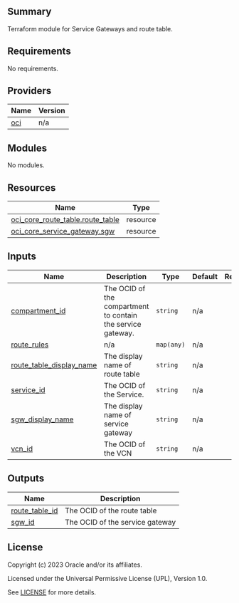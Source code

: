 ## Summary
Terraform module for Service Gateways and route table.

## Requirements

No requirements.

## Providers

| Name | Version |
|------|---------|
| <a name="provider_oci"></a> [oci](#provider\_oci) | n/a |

## Modules

No modules.

## Resources

| Name | Type |
|------|------|
| [oci_core_route_table.route_table](https://registry.terraform.io/providers/oracle/oci/latest/docs/resources/core_route_table) | resource |
| [oci_core_service_gateway.sgw](https://registry.terraform.io/providers/oracle/oci/latest/docs/resources/core_service_gateway) | resource |

## Inputs

| Name | Description | Type | Default | Required |
|------|-------------|------|---------|:--------:|
| <a name="input_compartment_id"></a> [compartment\_id](#input\_compartment\_id) | The OCID of the compartment to contain the service gateway. | `string` | n/a | yes |
| <a name="input_route_rules"></a> [route\_rules](#input\_route\_rules) | n/a | `map(any)` | n/a | yes |
| <a name="input_route_table_display_name"></a> [route\_table\_display\_name](#input\_route\_table\_display\_name) | The display name of route table | `string` | n/a | yes |
| <a name="input_service_id"></a> [service\_id](#input\_service\_id) | The OCID of the Service. | `string` | n/a | yes |
| <a name="input_sgw_display_name"></a> [sgw\_display\_name](#input\_sgw\_display\_name) | The display name of service gateway | `string` | n/a | yes |
| <a name="input_vcn_id"></a> [vcn\_id](#input\_vcn\_id) | The OCID of the VCN | `string` | n/a | yes |

## Outputs

| Name | Description |
|------|-------------|
| <a name="output_route_table_id"></a> [route\_table\_id](#output\_route\_table\_id) | The OCID of the route table |
| <a name="output_sgw_id"></a> [sgw\_id](#output\_sgw\_id) | The OCID of the service gateway |

## License

Copyright (c) 2023 Oracle and/or its affiliates.

Licensed under the Universal Permissive License (UPL), Version 1.0.

See [LICENSE](../../LICENSE) for more details.